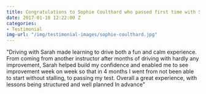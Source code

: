 ```yaml
---
title: Congratulations to Sophie Coulthard who passed first time with Sarah.
date: 2017-01-18 12:22:00 Z
categories:
- Testimonial
img-url: "/img/testimonial-images/sophie-coulthard.jpg"
---
```


"Driving with Sarah made learning to drive both a fun and calm experience. From coming from another instructor after months of driving with hardly any improvement, Sarah helped build my confidence and enabled me to see improvement week on week so that in 4 months I went from not been able to start without stalling, to passing my test.
Overall a great experience, with lessons being structured and well planned In advance"
